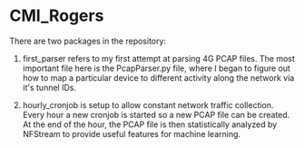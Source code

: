 # CMI_Rogers

There are two packages in the repository:

1) first_parser refers to my first attempt at parsing 4G PCAP files. The most important file here is the PcapParser.py
file, where I began to figure out how to map a particular device to different activity along the network via it's tunnel IDs.

2) hourly_cronjob is setup to allow constant network traffic collection. Every hour a new cronjob is started so a new PCAP 
file can be created. At the end of the hour, the PCAP file is then statistically analyzed by NFStream to provide useful
features for machine learning.